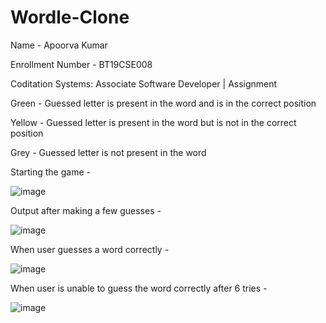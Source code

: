 # Wordle-Clone
Name - Apoorva Kumar

Enrollment Number - BT19CSE008

Coditation Systems: Associate Software Developer | Assignment

Green - Guessed letter is present in the word and is in the correct position

Yellow - Guessed letter is present in the word but is not in the correct position

Grey - Guessed letter is not present in the word 

Starting the game - 

![image](https://user-images.githubusercontent.com/70939122/167309519-f1eb668f-9575-40c4-a591-ec7ec7e2f6a2.png)

Output after making a few guesses - 

![image](https://user-images.githubusercontent.com/70939122/167309556-214c6e14-a024-4b27-8678-63b1b9c7e0ca.png)

When user guesses a word correctly - 

![image](https://user-images.githubusercontent.com/70939122/167309581-e6e23764-3a3f-4965-a0f0-fb7418464e5a.png)

When user is unable to guess the word correctly after 6 tries - 

![image](https://user-images.githubusercontent.com/70939122/167309689-ec499269-7d9c-44f4-a81a-ea5f4618a988.png)

